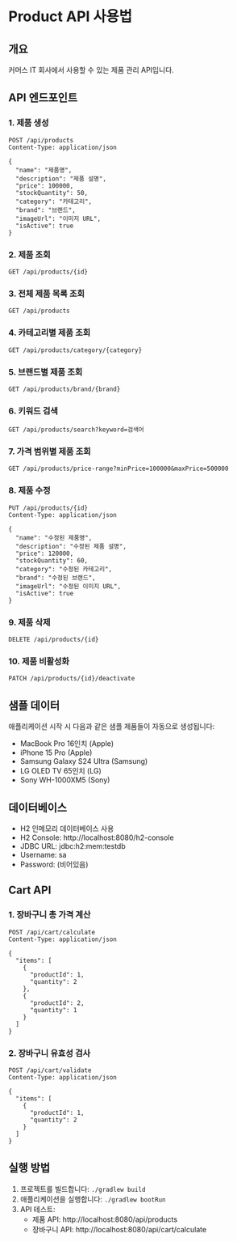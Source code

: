 # Product API 사용법

## 개요
커머스 IT 회사에서 사용할 수 있는 제품 관리 API입니다.

## API 엔드포인트

### 1. 제품 생성
```
POST /api/products
Content-Type: application/json

{
  "name": "제품명",
  "description": "제품 설명",
  "price": 100000,
  "stockQuantity": 50,
  "category": "카테고리",
  "brand": "브랜드",
  "imageUrl": "이미지 URL",
  "isActive": true
}
```

### 2. 제품 조회
```
GET /api/products/{id}
```

### 3. 전체 제품 목록 조회
```
GET /api/products
```

### 4. 카테고리별 제품 조회
```
GET /api/products/category/{category}
```

### 5. 브랜드별 제품 조회
```
GET /api/products/brand/{brand}
```

### 6. 키워드 검색
```
GET /api/products/search?keyword=검색어
```

### 7. 가격 범위별 제품 조회
```
GET /api/products/price-range?minPrice=100000&maxPrice=500000
```

### 8. 제품 수정
```
PUT /api/products/{id}
Content-Type: application/json

{
  "name": "수정된 제품명",
  "description": "수정된 제품 설명",
  "price": 120000,
  "stockQuantity": 60,
  "category": "수정된 카테고리",
  "brand": "수정된 브랜드",
  "imageUrl": "수정된 이미지 URL",
  "isActive": true
}
```

### 9. 제품 삭제
```
DELETE /api/products/{id}
```

### 10. 제품 비활성화
```
PATCH /api/products/{id}/deactivate
```

## 샘플 데이터
애플리케이션 시작 시 다음과 같은 샘플 제품들이 자동으로 생성됩니다:
- MacBook Pro 16인치 (Apple)
- iPhone 15 Pro (Apple)
- Samsung Galaxy S24 Ultra (Samsung)
- LG OLED TV 65인치 (LG)
- Sony WH-1000XM5 (Sony)

## 데이터베이스
- H2 인메모리 데이터베이스 사용
- H2 Console: http://localhost:8080/h2-console
- JDBC URL: jdbc:h2:mem:testdb
- Username: sa
- Password: (비어있음)

## Cart API

### 1. 장바구니 총 가격 계산
```
POST /api/cart/calculate
Content-Type: application/json

{
  "items": [
    {
      "productId": 1,
      "quantity": 2
    },
    {
      "productId": 2,
      "quantity": 1
    }
  ]
}
```

### 2. 장바구니 유효성 검사
```
POST /api/cart/validate
Content-Type: application/json

{
  "items": [
    {
      "productId": 1,
      "quantity": 2
    }
  ]
}
```

## 실행 방법
1. 프로젝트를 빌드합니다: `./gradlew build`
2. 애플리케이션을 실행합니다: `./gradlew bootRun`
3. API 테스트: 
   - 제품 API: http://localhost:8080/api/products
   - 장바구니 API: http://localhost:8080/api/cart/calculate 